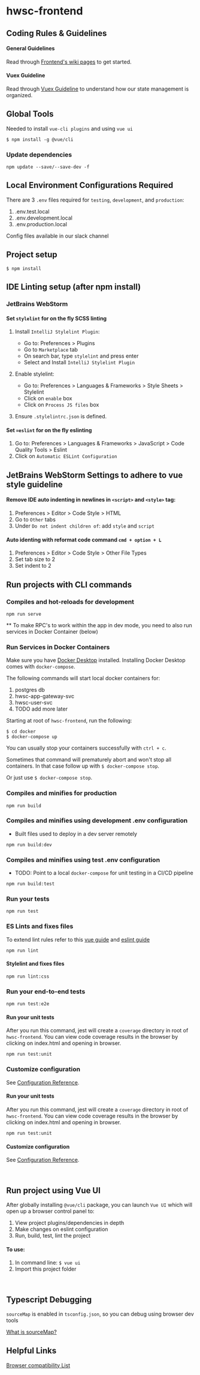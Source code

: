 # hwsc-frontend

## Coding Rules & Guidelines

#### General Guidelines
Read through 
[Frontend's wiki pages](https://hwsc-org.github.io/wikis/frontend-svc/general.html) to get started.

#### Vuex Guideline
Read through [Vuex Guideline](https://github.com/hwsc-org/hwsc-frontend/src/store/README.md) to understand
how our state management is organized.

## Global Tools
Needed to install `vue-cli plugins` and using `vue ui`

```
$ npm install -g @vue/cli
```

### Update dependencies
`npm update --save/--save-dev -f`

## Local Environment Configurations Required
There are 3 `.env` files required for `testing`, `development`, and `production`:
1. .env.test.local
2. .env.development.local
3. .env.production.local

Config files available in our slack channel

## Project setup
```
$ npm install
```

## IDE Linting setup (after npm install)

### JetBrains WebStorm

#### Set `stylelint` for on the fly SCSS linting
1. Install `IntelliJ Stylelint Plugin`:
   - Go to: Preferences > Plugins
   - Go to `Marketplace` tab
   - On search bar, type `stylelint` and press enter
   - Select and Install `IntelliJ Stylelint Plugin`
   
2. Enable stylelint:
   - Go to: Preferences > Languages & Frameworks > Style Sheets > Stylelint
   - Click on `enable` box
   - Click on `Process JS files` box
   
3. Ensure `.stylelintrc.json` is defined.
   
#### Set `=eslint` for on the fly eslinting 
1. Go to: Preferences > Languages & Frameworks > JavaScript > Code Quality Tools > Eslint
2. Click on `Automatic ESLint Configuration`
   
## JetBrains WebStorm Settings to adhere to vue style guideline
#### Remove IDE auto indenting in newlines in `<script>` and `<style>` tag:

1. Preferences > Editor > Code Style > HTML
2. Go to `Other` tabs
3. Under `Do not indent children of`: add `style` and `script`

#### Auto identing with reformat code command `cmd + option + L`

1. Preferences > Editor > Code Style > Other File Types
2. Set tab size to 2
3. Set indent to 2

## Run projects with CLI commands
### Compiles and hot-reloads for development
```
npm run serve
```

** To make RPC's to work within the app in dev mode, you need to also run services in Docker Container (below)

### Run Services in Docker Containers
Make sure you have [Docker Desktop](https://www.docker.com/products/docker-desktop) installed.
Installing Docker Desktop comes with `docker-compose`.

The following commands will start local docker containers for:
1. postgres db
2. hwsc-app-gateway-svc
3. hwsc-user-svc
4. TODO add more later

Starting at root of `hwsc-frontend`, run the following:

```
$ cd docker
$ docker-compose up
```

You can usually stop your containers successfully with `ctrl + c`.

Sometimes that command will prematurely abort and won't stop all containers. 
In that case follow up with `$ docker-compose stop`.

Or just use `$ docker-compose stop`.

### Compiles and minifies for production
```
npm run build
```

### Compiles and minifies using development .env configuration
* Built files used to deploy in a dev server remotely
```
npm run build:dev
```

### Compiles and minifies using test .env configuration
* TODO: Point to a local `docker-compose` for unit testing in a CI/CD pipeline
```
npm run build:test
```

### Run your tests
```
npm run test
```

### ES Lints and fixes files
To extend lint rules refer to this [vue guide](https://vuejs.github.io/eslint-plugin-vue/rules/) and [eslint guide](https://eslint.org/docs/rules/)
```
npm run lint
```

#### Stylelint and fixes files
```
npm run lint:css
```


### Run your end-to-end tests
```
npm run test:e2e
```

#### Run your unit tests
After you run this command, jest will create a `coverage` directory in root of `hwsc-frontend`.
You can view code coverage results in the browser by clicking on index.html and opening in browser.

```
npm run test:unit
```

### Customize configuration
See [Configuration Reference](https://cli.vuejs.org/config/).

#### Run your unit tests
After you run this command, jest will create a `coverage` directory in root of `hwsc-frontend`.
You can view code coverage results in the browser by clicking on index.html and opening in browser.

```
npm run test:unit
```

#### Customize configuration
See [Configuration Reference](https://cli.vuejs.org/config/).

<br>

## Run project using Vue UI
After globally installing `@vue/cli` package, you can launch `Vue UI` which
will open up a browser control panel to:
1. View project plugins/dependencies in depth
1. Make changes on eslint configuration
1. Run, build, test, lint the project

#### To use:
1. In command line: `$ vue ui`
2. Import this project folder

<br>

## Typescript Debugging
`sourceMap` is enabled in `tsconfig.json`, so you can debug using browser dev tools 

[What is sourceMap?](https://www.youtube.com/watch?v=1ZmOTPeZQTM)

## Helpful Links
[Browser compatibility List](https://browserl.ist/)
